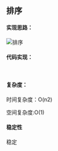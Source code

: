 ## 排序


#### 实现思路：



![排序]()

#### 代码实现：


```js
 
```

#### 复杂度：

时间复杂度：O(n2)    

空间复杂度:O(1)       

#### 稳定性

稳定